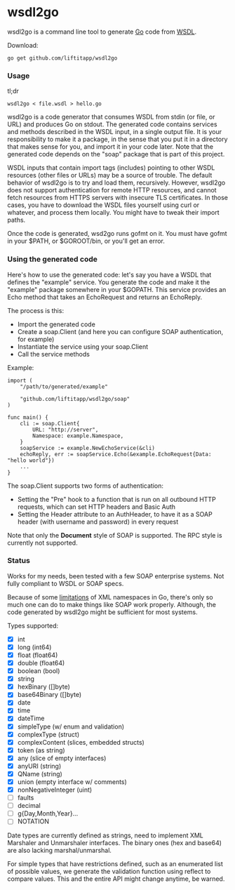 # wsdl2go

wsdl2go is a command line tool to generate [Go](https://golang.org) code
from [WSDL](https://en.wikipedia.org/wiki/Web_Services_Description_Language).

Download:

```
go get github.com/liftitapp/wsdl2go
```

### Usage

tl;dr

```
wsdl2go < file.wsdl > hello.go
```

wsdl2go is a code generator that consumes WSDL from stdin (or file, or URL) and produces Go on stdout. The generated code contains services and methods described in the WSDL input, in a single output file. It is your responsibility to make it a package, in the sense that you put it in a directory that makes sense for you, and import it in your code later. Note that the generated code depends on the "soap" package that is part of this project.

WSDL inputs that contain import tags (includes) pointing to other WSDL resources (other files or URLs) may be a source of trouble. The default behavior of wsdl2go is to try and load them, recursively. However, wsdl2go does not support authentication for remote HTTP resources, and cannot fetch resources from HTTPS servers with insecure TLS certificates. In those cases, you have to download the WSDL files yourself using curl or whatever, and process them locally. You might have to tweak their import paths.

Once the code is generated, wsd2go runs gofmt on it. You must have gofmt in your $PATH, or $GOROOT/bin, or you'll get an error.

### Using the generated code

Here's how to use the generated code: let's say you have a WSDL that defines the "example" service. You generate the code and make it the "example" package somewhere in your $GOPATH. This service provides an Echo method that takes an EchoRequest and returns an EchoReply.

The process is this:

* Import the generated code
* Create a soap.Client (and here you can configure SOAP authentication, for example)
* Instantiate the service using your soap.Client
* Call the service methods

Example:

```
import (
	"/path/to/generated/example"

	"github.com/liftitapp/wsdl2go/soap"
)

func main() {
	cli := soap.Client{
		URL: "http://server",
		Namespace: example.Namespace,
	}
	soapService := example.NewEchoService(&cli)
	echoReply, err := soapService.Echo(&example.EchoRequest{Data: "hello world"})
	...
}
```

The soap.Client supports two forms of authentication:

* Setting the "Pre" hook to a function that is run on all outbound HTTP requests, which can set HTTP headers and Basic Auth
* Setting the Header attribute to an AuthHeader, to have it as a SOAP header (with username and password) in every request

Note that only the **Document** style of SOAP is supported. The RPC style is currently not supported.

### Status

Works for my needs, been tested with a few SOAP enterprise systems. Not fully compliant to WSDL or SOAP specs.

Because of some [limitations](https://github.com/golang/go/issues/14407) of XML namespaces in Go, there's only so much one can do to make things like SOAP work properly. Although, the code generated by wsdl2go might be sufficient for most systems.

Types supported:

- [x] int
- [x] long (int64)
- [x] float (float64)
- [x] double (float64)
- [x] boolean (bool)
- [x] string
- [x] hexBinary ([]byte)
- [x] base64Binary ([]byte)
- [x] date
- [x] time
- [x] dateTime
- [x] simpleType (w/ enum and validation)
- [x] complexType (struct)
- [x] complexContent (slices, embedded structs)
- [x] token (as string)
- [x] any (slice of empty interfaces)
- [x] anyURI (string)
- [x] QName (string)
- [x] union (empty interface w/ comments)
- [x] nonNegativeInteger (uint)
- [ ] faults
- [ ] decimal
- [ ] g{Day,Month,Year}...
- [ ] NOTATION

Date types are currently defined as strings, need to implement XML Marshaler and Unmarshaler interfaces. The binary ones (hex and base64) are also lacking marshal/unmarshal.

For simple types that have restrictions defined, such as an enumerated list of possible values, we generate the validation function using reflect to compare values. This and the entire API might change anytime, be warned.
